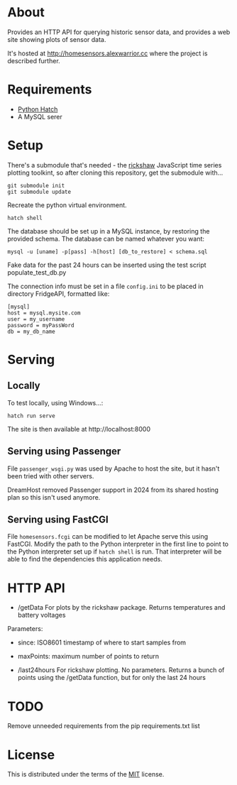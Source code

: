 # About

Provides an HTTP API for querying historic sensor data, and provides a web site showing plots of sensor data.

It's hosted at http://homesensors.alexwarrior.cc where the project is described further.

# Requirements

* [Python Hatch](https://hatch.pypa.io/latest/)
* A MySQL serer

# Setup

There's a submodule that's needed - the
[rickshaw](https://tech.shutterstock.com/rickshaw/) JavaScript time series
plotting toolkint, so after cloning this repository, get the submodule with...

```
git submodule init
git submodule update
```

Recreate the python virtual environment.

```
hatch shell
```

The database should be set up in a MySQL instance, by restoring the provided schema. The database can be named whatever you want:
```
mysql -u [uname] -p[pass] -h[host] [db_to_restore] < schema.sql
```

Fake data for the past 24 hours can be inserted using the test script populate_test_db.py


The connection info must be set in a file ```config.ini``` to be placed in directory FridgeAPI, formatted like:
```
[mysql]
host = mysql.mysite.com
user = my_username
password = myPassWord
db = my_db_name
```

# Serving

## Locally

To test locally, using Windows...:
```
hatch run serve
```

The site is then available at http://localhost:8000

## Serving using Passenger

File `passenger_wsgi.py` was used by Apache to host the site, but it hasn't been
tried with other servers.

DreamHost removed Passenger support in 2024 from its shared hosting plan so this
isn't used anymore.

## Serving using FastCGI

File `homesensors.fcgi` can be modified to let Apache serve this using
FastCGI. Modify the path to the Python interpreter in the first line to point to
the Python interpreter set up if `hatch shell` is run. That interpreter will be
able to find the dependencies this application needs.


# HTTP API
* /getData
For plots by the rickshaw package. Returns temperatures and battery voltages

Parameters: 
 * since: ISO8601 timestamp of where to start samples from
 * maxPoints: maximum number of points to return

 * /last24hours
For rickshaw plotting.  No parameters.  Returns a bunch of points using the /getData function, but for only the last 24 hours

# TODO

Remove unneeded requirements from the pip requirements.txt list 

# License

This is distributed under the terms of the [MIT](https://spdx.org/licenses/MIT.html) license.
